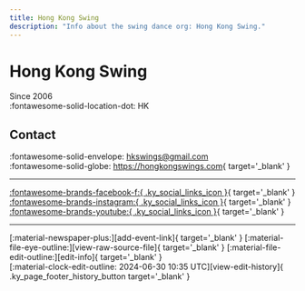 ```yaml
---
title: Hong Kong Swing
description: "Info about the swing dance org: Hong Kong Swing."
---
```


# Hong Kong Swing

Since 2006  
:fontawesome-solid-location-dot: HK  


## Contact

:fontawesome-solid-envelope: <hkswings@gmail.com>  
:fontawesome-solid-globe: <https://hongkongswings.com>{ target='_blank' }  

---

 [:fontawesome-brands-facebook-f:{ .ky_social_links_icon }](https://www.facebook.com/HongKongSwings){ target='_blank' } [:fontawesome-brands-instagram:{ .ky_social_links_icon }](https://instagram.com/hongkongswings){ target='_blank' } [:fontawesome-brands-youtube:{ .ky_social_links_icon }](https://youtube.com/hkswings){ target='_blank' }

---

<div class="ky_page_footer" markdown>
<div class="ky_page_footer_trailing" markdown="span">
[:material-newspaper-plus:][add-event-link]{ target='_blank' }
[:material-file-eye-outline:][view-raw-source-file]{ target='_blank' }
[:material-file-edit-outline:][edit-info]{ target='_blank' }
</div>
<div class="ky_page_footer_leading" markdown="span">
[:material-clock-edit-outline: 2024-06-30 10:35 UTC][view-edit-history]{ .ky_page_footer_history_button target='_blank' }
</div>
</div>

[add-event-link]: https://github.com/swingdance/events/issues/new?assignees=&labels=add+event&projects=&template=02-add_entity.yml&title=%5Bhk%5D%20%3CName%3E&region=hk&province=HK&city=HK&org_id=hong-kong-swing "Add Event"
[view-raw-source-file]: https://github.com/swingdance/orgs/blob/main/hk/hong-kong-swing.json "View Raw Source File"
[edit-info]: https://github.com/swingdance/orgs/issues/new?assignees=&labels=update+org&projects=&template=03-update_entity.yml&title=%5Bhk%5D%20Hong%20Kong%20Swing&region=hk&id=hong-kong-swing&name=Hong%20Kong%20Swing "Edit Info"

[view-edit-history]: https://github.com/swingdance/orgs/commits/main/hk/hong-kong-swing.json "View Edit History"
